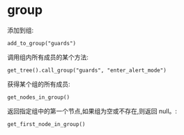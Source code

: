 # group

添加到组:

    add_to_group("guards")

调用组内所有成员的某个方法:

    get_tree().call_group("guards", "enter_alert_mode")

获得某个组的所有成员:

    get_nodes_in_group()

返回指定组中的第一个节点,如果组为空或不存在,则返回 null。:

    get_first_node_in_group()
